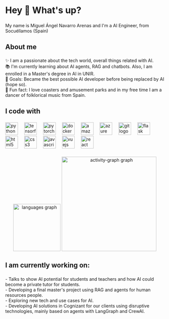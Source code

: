 <h1 align="left">Hey 👋 What's up?</h1>

###

<p align="left">My name is Miguel Ángel Navarro Arenas and I'm a AI Engineer, from Socuéllamos (Spain)</p>

###

<h2 align="left">About me</h2>

###

<p align="left">✨ I am a passionate about the tech world, overall things related with AI.  <br>📚 I'm currently learning about AI agents, RAG and chatbots. Also, I am enrolled in a Master's degree in AI in UNIR. <br>🎯 Goals: Became the best possible AI developer before being replaced by AI (hope so).<br>🎲 Fun fact: I love coasters and amusement parks and in my free time I am a dancer of folklorical music from Spain.</p>

###

<h2 align="left">I code with</h2>

###

<div align="left">
  <img src="https://cdn.jsdelivr.net/gh/devicons/devicon/icons/python/python-original.svg" height="40" alt="python logo"  />
  <img width="12" />
  <img src="https://cdn.jsdelivr.net/gh/devicons/devicon/icons/tensorflow/tensorflow-original.svg" height="40" alt="tensorflow logo"  />
  <img width="12" />
  <img src="https://cdn.jsdelivr.net/gh/devicons/devicon/icons/pytorch/pytorch-original.svg" height="40" alt="pytorch logo"  />
  <img width="12" />
  <img src="https://cdn.jsdelivr.net/gh/devicons/devicon/icons/docker/docker-original.svg" height="40" alt="docker logo"  />
  <img width="12" />
  <img src="https://cdn.jsdelivr.net/gh/devicons/devicon/icons/amazonwebservices/amazonwebservices-line-wordmark.svg" height="40" alt="amazonwebservices logo"  />
  <img width="12" />
  <img src="https://cdn.jsdelivr.net/gh/devicons/devicon/icons/azure/azure-original.svg" height="40" alt="azure logo"  />
  <img width="12" />
  <img src="https://cdn.jsdelivr.net/gh/devicons/devicon/icons/git/git-original.svg" height="40" alt="git logo"  />
  <img width="12" />
  <img src="https://cdn.jsdelivr.net/gh/devicons/devicon/icons/flask/flask-original.svg" height="40" alt="flask logo"  />
  <img width="12" />
  <img src="https://cdn.jsdelivr.net/gh/devicons/devicon/icons/html5/html5-original.svg" height="40" alt="html5 logo"  />
  <img width="12" />
  <img src="https://cdn.jsdelivr.net/gh/devicons/devicon/icons/css3/css3-original.svg" height="40" alt="css3 logo"  />
  <img width="12" />
  <img src="https://cdn.jsdelivr.net/gh/devicons/devicon/icons/javascript/javascript-original.svg" height="40" alt="javascript logo"  />
  <img width="12" />
  <img src="https://cdn.jsdelivr.net/gh/devicons/devicon/icons/vuejs/vuejs-original.svg" height="40" alt="vuejs logo"  />
  <img width="12" />
  <img src="https://cdn.jsdelivr.net/gh/devicons/devicon/icons/react/react-original.svg" height="40" alt="react logo"  />
</div>

###

<div align="center">
  <img src="https://github-readme-stats.vercel.app/api/top-langs?username=miguelpetete&locale=en&hide_title=false&layout=compact&card_width=320&langs_count=5&theme=dracula&hide_border=false&order=2" height="150" alt="languages graph"  />
  <img src="https://github-readme-activity-graph.vercel.app/graph?username=miguelpetete&radius=16&theme=react&area=true&order=5" height="300" alt="activity-graph graph"  />
</div>

###

<h2 align="left">I am currently working on:</h2>

###

<p align="left">- Talks to show AI potential for students and teachers and how AI could become a private tutor for students.<br>- Developing a final master's project using RAG and agents for human resources people. <br>- Exploring new tech and use cases for AI. <br>- Developing AI solutions in Cognizant for our clients using disruptive technologies, mainly based on agents with LangGraph and CrewAI.</p>

###